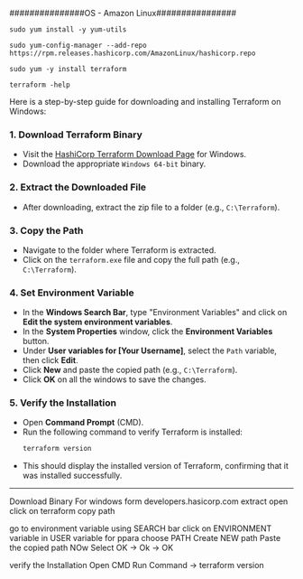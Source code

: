 ###############OS - Amazon Linux################

```
sudo yum install -y yum-utils
```
```
sudo yum-config-manager --add-repo https://rpm.releases.hashicorp.com/AmazonLinux/hashicorp.repo
```
```
sudo yum -y install terraform
```
```
terraform -help
```

Here is a step-by-step guide for downloading and installing Terraform on Windows:

### 1. **Download Terraform Binary**
   - Visit the [HashiCorp Terraform Download Page](https://developer.hashicorp.com/terraform/downloads) for Windows.
   - Download the appropriate `Windows 64-bit` binary.

### 2. **Extract the Downloaded File**
   - After downloading, extract the zip file to a folder (e.g., `C:\Terraform`).

### 3. **Copy the Path**
   - Navigate to the folder where Terraform is extracted.
   - Click on the `terraform.exe` file and copy the full path (e.g., `C:\Terraform`).

### 4. **Set Environment Variable**
   - In the **Windows Search Bar**, type "Environment Variables" and click on **Edit the system environment variables**.
   - In the **System Properties** window, click the **Environment Variables** button.
   - Under **User variables for [Your Username]**, select the `Path` variable, then click **Edit**.
   - Click **New** and paste the copied path (e.g., `C:\Terraform`).
   - Click **OK** on all the windows to save the changes.

### 5. **Verify the Installation**
   - Open **Command Prompt** (CMD).
   - Run the following command to verify Terraform is installed:
     ```bash
     terraform version
     ```
   - This should display the installed version of Terraform, confirming that it was installed successfully.

---

Download Binary  For windows form developers.hasicorp.com
extract
open click on terraform 
copy path 
 
go to environment variable using SEARCH bar
click on ENVIRONMENT variable 
in USER variable for ppara choose PATH
Create NEW path 
Paste the copied path 
NOw Select OK -> Ok -> OK 

verify the Installation 
Open CMD 
Run Command  -> terraform version